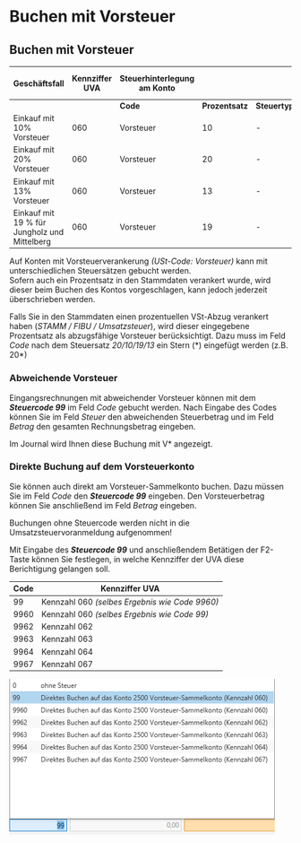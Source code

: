 # Buchen mit Vorsteuer

## Buchen mit Vorsteuer


| **Geschäftsfall**                            | **Kennziffer** **UVA** | **Steuerhinterlegung** **am** **Konto** |                 |               | **Eingabe** **im Buchungsdialog** **(Feld Code)** | **Anzeige** **Journal/Konto** |
| -------------------------------------------- | ---------------------- | --------------------------------------- | --------------- | ------------- | ------------------------------------------------- | ----------------------------- |
|                                              |                        | **Code**                                | **Prozentsatz** | **Steuertyp** |                                                   |                               |
| Einkauf mit 10% Vorsteuer                    | &#48;60                | Vorsteuer                               | &#49;0          | \-            | &#49;0                                            | V10                           |
| Einkauf mit 20% Vorsteuer                    | &#48;60                | Vorsteuer                               | &#50;0          | \-            | &#50;0                                            | V20                           |
| Einkauf mit 13% Vorsteuer                    | &#48;60                | Vorsteuer                               | &#49;3          | \-            | &#49;3                                            | V13                           |
| Einkauf mit 19 % für Jungholz und Mittelberg | &#48;60                | Vorsteuer                               | &#49;9          | \-            | &#49;9                                            | V19                           |



Auf Konten mit Vorsteuerverankerung *(USt-Code: Vorsteuer)* kann mit unterschiedlichen Steuersätzen gebucht werden.  
Sofern auch ein Prozentsatz in den Stammdaten verankert wurde, wird dieser beim Buchen des Kontos vorgeschlagen, kann jedoch jederzeit überschrieben werden.

Falls Sie in den Stammdaten einen prozentuellen VSt-Abzug verankert haben (*STAMM / FIBU / Umsatzsteuer*), wird dieser eingegebene Prozentsatz als abzugsfähige Vorsteuer berücksichtigt. Dazu muss im Feld *Code* nach dem Steuersatz *20/10/19/13* ein Stern (\*) eingefügt werden (z.B. 20\*)

### Abweichende Vorsteuer

Eingangsrechnungen mit abweichender Vorsteuer können mit dem ***Steuercode 99*** im Feld *Code* gebucht werden. Nach Eingabe des Codes können Sie im Feld *Steuer* den abweichenden Steuerbetrag und im Feld *Betrag* den gesamten Rechnungsbetrag eingeben.

Im Journal wird Ihnen diese Buchung mit V* angezeigt.

### Direkte Buchung auf dem Vorsteuerkonto

Sie können auch direkt am Vorsteuer-Sammelkonto buchen. Dazu müssen Sie im Feld *Code* den ***Steuercode 99*** eingeben. Den Vorsteuerbetrag können Sie anschließend im Feld *Betrag* eingeben.

Buchungen ohne Steuercode werden nicht in die Umsatzsteuervoranmeldung aufgenommen!

Mit Eingabe des ***Steuercode 99*** und anschließendem Betätigen der F2-Taste können Sie festlegen, in welche Kennziffer der UVA diese Berichtigung gelangen soll.

| **Code** | **Kennziffer UVA**                                |
| -------- | ------------------------------------------------- |
| 99       | Kennzahl 060    *(selbes Ergebnis wie Code 9960)* |
| 9960     | Kennzahl 060    *(selbes Ergebnis wie Code 99)*   |
| 9962     | Kennzahl 062                                      |
| 9963     | Kennzahl 063                                      |
| 9964     | Kennzahl 064                                      |
| 9967     | Kennzahl 067                                      |


![Steuercodes](img/image1.png)


